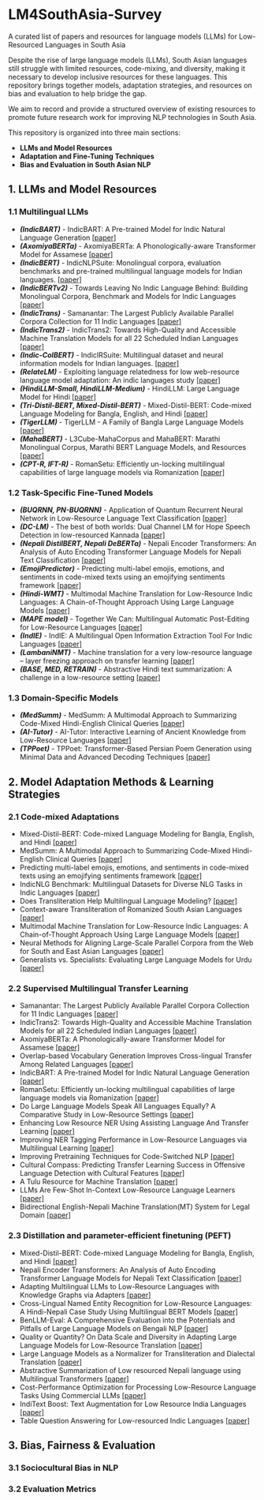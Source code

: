 # LM4SouthAsia-Survey
A curated list of papers and resources for language models (LLMs) for Low-Resourced Languages in South Asia

Despite the rise of large language models (LLMs), South Asian languages still struggle with limited resources, code-mixing, and diversity, making it necessary to develop inclusive resources for these languages. This repository brings together models, adaptation strategies, and resources on bias and evaluation to help bridge the gap. 

We aim to record and provide a structured overview of existing resources to promote future research work for improving NLP technologies in South Asia.  

This repository is organized into three main sections:

- **LLMs and Model Resources**
- **Adaptation and Fine-Tuning Techniques**
- **Bias and Evaluation in South Asian NLP**


## 1.  LLMs and Model Resources

### 1.1  Multilingual LLMs
- ***(IndicBART)*** - IndicBART: A Pre-trained Model for Indic Natural Language Generation [[paper]](https://aclanthology.org/2022.findings-acl.145.pdf)
- ***(AxomiyaBERTa)*** - AxomiyaBERTa: A Phonologically-aware Transformer Model for Assamese [[paper]](https://aclanthology.org/2023.findings-acl.739.pdf)
- ***(IndicBERT)*** - IndicNLPSuite: Monolingual corpora, evaluation benchmarks and pre-trained multilingual language models for Indian languages. [[paper]](https://aclanthology.org/2020.findings-emnlp.445.pdf)
- ***(IndicBERTv2)*** - Towards Leaving No Indic Language Behind: Building Monolingual
Corpora, Benchmark and Models for Indic Languages [[paper]](https://aclanthology.org/2023.acl-long.693.pdf)
- ***(IndicTrans)*** - Samanantar: The Largest Publicly Available Parallel Corpora Collection for 11 Indic Languages [[paper]](https://aclanthology.org/2022.tacl-1.9.pdf)
- ***(IndicTrans2)*** - IndicTrans2: Towards High-Quality and Accessible Machine Translation Models for all 22 Scheduled Indian Languages [[paper]](https://arxiv.org/pdf/2305.16307)
- ***(Indic-ColBERT)*** - IndicIRSuite: Multilingual dataset and neural information models for Indian languages. [[paper]](https://aclanthology.org/2024.acl-short.46.pdf)
- ***(RelateLM)*** - Exploiting language relatedness for low web-resource language model adaptation: An indic languages study [[paper]](https://aclanthology.org/2021.acl-long.105.pdf)
- ***(HindiLLM-Small, HindiLLM-Medium)*** - HindiLLM: Large Language Model for Hindi [[paper]](https://arxiv.org/pdf/2412.20357)
- ***(Tri-Distil-BERT, Mixed-Distil-BERT)*** - Mixed-Distil-BERT: Code-mixed Language Modeling for Bangla, English, and Hindi [[paper]](https://arxiv.org/pdf/2309.10272v2)
- ***(TigerLLM)*** - TigerLLM - A Family of Bangla Large Language Models [[paper]](https://arxiv.org/pdf/2503.10995)
- ***(MahaBERT)*** - L3Cube-MahaCorpus and MahaBERT: Marathi Monolingual Corpus, Marathi BERT Language Models, and Resources [[paper]](https://aclanthology.org/2022.wildre-1.17.pdf)
- ***(CPT-R, IFT-R)*** - RomanSetu: Efficiently un-locking multilingual capabilities of large language models via Romanization [[paper]](https://aclanthology.org/2024.acl-long.833.pdf)

  
### 1.2  Task-Specific Fine-Tuned Models
- ***(BUQRNN, PN-BUQRNN)*** - Application of Quantum Recurrent Neural Network in Low-Resource Language Text Classification [[paper]](https://ieeexplore.ieee.org/stamp/stamp.jsp?tp=&arnumber=10461108)
- ***(DC-LM)*** - The best of both worlds: Dual Channel LM for Hope Speech Detection in low-resourced Kannada [[paper]](https://aclanthology.org/2022.ltedi-1.14.pdf)
- ***(Nepali DistilBERT, Nepali DeBERTa)*** - Nepali Encoder Transformers: An Analysis of Auto Encoding Transformer Language Models for Nepali Text Classification [[paper]](https://aclanthology.org/2022.sigul-1.14.pdf)
- ***(EmojiPredictor)*** - Predicting multi-label emojis, emotions, and sentiments in code-mixed texts using an emojifying sentiments framework [[paper]](https://www.nature.com/articles/s41598-024-58944-5)
- ***(Hindi-WMT)*** - Multimodal Machine Translation for Low-Resource Indic Languages: A Chain-of-Thought Approach Using Large Language Models [[paper]](https://aclanthology.org/2024.wmt-1.79.pdf)
- ***(MAPE model)*** - Together We Can: Multilingual Automatic Post-Editing for Low-Resource Languages [[paper]](https://aclanthology.org/2024.findings-emnlp.634.pdf)
- ***(IndIE)*** - IndIE: A Multilingual Open Information Extraction Tool For Indic Languages [[paper]](https://aclanthology.org/2023.findings-ijcnlp.28.pdf)
- ***(LambaniNMT)*** - Machine translation for a very low-resource language – layer freezing approach on transfer learning [[paper]](https://aclanthology.org/2022.loresmt-1.7.pdf)
- ***(BASE, MED, RETRAIN)*** - Abstractive Hindi text summarization: A challenge in a low-resource setting [[paper]](https://aclanthology.org/2023.icon-1.58.pdf)

  
### 1.3  Domain-Specific Models
- ***(MedSumm)*** - MedSumm: A Multimodal Approach to Summarizing Code-Mixed Hindi-English Clinical Queries [[paper]](https://arxiv.org/pdf/2401.01596)
- ***(AI-Tutor)*** - AI-Tutor: Interactive Learning of Ancient Knowledge from Low-Resource Languages [[paper]](https://aclanthology.org/2024.wat-1.5.pdf)
- ***(TPPoet)*** - TPPoet: Transformer-Based Persian Poem Generation using Minimal Data and Advanced Decoding Techniques [[paper]](https://arxiv.org/pdf/2312.02125)


## 2.  Model Adaptation Methods & Learning Strategies

### 2.1  Code-mixed Adaptations
- Mixed-Distil-BERT: Code-mixed Language Modeling for Bangla, English, and Hindi [[paper]](https://arxiv.org/pdf/2309.10272v2)
- MedSumm: A Multimodal Approach to Summarizing Code-Mixed Hindi-English Clinical Queries [[paper]](https://arxiv.org/pdf/2401.01596)
- Predicting multi-label emojis, emotions, and sentiments in code-mixed texts using an emojifying sentiments framework [[paper]](https://www.nature.com/articles/s41598-024-58944-5)
- IndicNLG Benchmark: Multilingual Datasets for Diverse NLG Tasks in Indic Languages [[paper]](https://aclanthology.org/2022.emnlp-main.360.pdf)
- Does Transliteration Help Multilingual Language Modeling? [[paper]](https://aclanthology.org/2023.findings-eacl.50.pdf)
- Context-aware Transliteration of Romanized South Asian Languages [[paper]](https://aclanthology.org/2024.cl-2.2.pdf)
- Multimodal Machine Translation for Low-Resource Indic Languages: A Chain-of-Thought Approach Using Large Language Models [[paper]](https://aclanthology.org/2024.wmt-1.79.pdf)
- Neural Methods for Aligning Large-Scale Parallel Corpora from the Web for South and East Asian Languages [[paper]](https://aclanthology.org/2024.wmt-1.132.pdf)
- Generalists vs. Specialists: Evaluating Large Language Models for Urdu [[paper]](https://aclanthology.org/2024.findings-emnlp.426.pdf)


### 2.2  Supervised Multilingual Transfer Learning
- Samanantar: The Largest Publicly Available Parallel Corpora Collection for 11 Indic Languages [[paper]](https://aclanthology.org/2022.tacl-1.9.pdf)
- IndicTrans2: Towards High-Quality and Accessible Machine Translation Models for all 22 Scheduled Indian Languages [[paper]](https://arxiv.org/pdf/2305.16307)
- AxomiyaBERTa: A Phonologically-aware Transformer Model for Assamese [[paper]](https://aclanthology.org/2023.findings-acl.739.pdf)
- Overlap-based Vocabulary Generation Improves Cross-lingual Transfer Among Related Languages [[paper]](https://arxiv.org/pdf/2203.01976)
- IndicBART: A Pre-trained Model for Indic Natural Language Generation [[paper]](https://aclanthology.org/2022.findings-acl.145.pdf)
- RomanSetu: Efficiently un-locking multilingual capabilities of large language models via Romanization [[paper]](https://aclanthology.org/2024.acl-long.833.pdf)
- Do Large Language Models Speak All Languages Equally? A Comparative Study in Low-Resource Settings [[paper]](https://arxiv.org/pdf/2408.02237)
- Enhancing Low Resource NER Using Assisting Language And Transfer Learning [[paper]](https://arxiv.org/pdf/2306.06477)
- Improving NER Tagging Performance in Low-Resource Languages via Multilingual Learning [[paper]](https://www.cse.iitb.ac.in/~pb/papers/tallip18-ner.pdf)
- Improving Pretraining Techniques for Code-Switched NLP [[paper]](https://aclanthology.org/2023.acl-long.66.pdf)
- Cultural Compass: Predicting Transfer Learning Success in Offensive Language Detection with Cultural Features [[paper]](https://aclanthology.org/2023.findings-emnlp.845.pdf)
- A Tulu Resource for Machine Translation [[paper]](https://aclanthology.org/2024.lrec-main.155.pdf)
- LLMs Are Few-Shot In-Context Low-Resource Language Learners [[paper]](https://aclanthology.org/2024.naacl-long.24v2.pdf)
- Bidirectional English-Nepali Machine Translation(MT) System for Legal Domain [[paper]](https://aclanthology.org/2024.sigul-1.7.pdf)

### 2.3  Distillation and parameter-efficient finetuning (PEFT)
- Mixed-Distil-BERT: Code-mixed Language Modeling for Bangla, English, and Hindi [[paper]](https://arxiv.org/pdf/2309.10272v2)
- Nepali Encoder Transformers: An Analysis of Auto Encoding Transformer Language Models for Nepali Text Classification [[paper]](https://aclanthology.org/2022.sigul-1.14.pdf)
- Adapting Multilingual LLMs to Low-Resource Languages with Knowledge Graphs via Adapters [[paper]](https://aclanthology.org/2024.kallm-1.7v2.pdf)
- Cross-Lingual Named Entity Recognition for Low-Resource Languages: A Hindi-Nepali Case Study Using Multilingual BERT Models [[paper]](https://aclanthology.org/2024.mrl-1.12.pdf)
- BenLLM-Eval: A Comprehensive Evaluation into the Potentials and Pitfalls of Large Language Models on Bengali NLP [[paper]](https://aclanthology.org/2024.lrec-main.201.pdf)
- Quality or Quantity? On Data Scale and Diversity in Adapting Large Language Models for Low-Resource Translation [[paper]](https://aclanthology.org/2024.wmt-1.128.pdf)
- Large Language Models as a Normalizer for Transliteration and Dialectal Translation [[paper]](https://aclanthology.org/2025.vardial-1.5.pdf)
- Abstractive Summarization of Low resourced Nepali language using Multilingual Transformers [[paper]](https://aclanthology.org/2025.chipsal-1.12.pdf)
- Cost-Performance Optimization for Processing Low-Resource Language Tasks Using Commercial LLMs [[paper]](https://aclanthology.org/2024.findings-emnlp.920.pdf)
- IndiText Boost: Text Augmentation for Low Resource India Languages [[paper]](https://arxiv.org/pdf/2401.13085)
- Table Question Answering for Low-resourced Indic Languages [[paper]](https://aclanthology.org/2024.emnlp-main.5.pdf)

## 3.  Bias, Fairness & Evaluation

### 3.1  Sociocultural Bias in NLP
### 3.2  Evaluation Metrics
